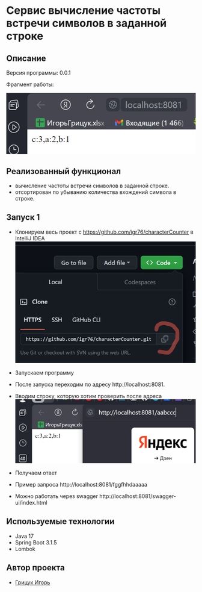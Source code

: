 <h1>Сервис вычисление частоты встречи символов в заданной строке</h1>

## Описание
Версия программы: 0.0.1

Фрагмент работы: 

![1.png](1.png)



## Реализованный функционал

- вычисление частоты встречи символов в заданной строке.
- отсортирован по убыванию количества вхождений символа в строке.

## Запуск 1

- Клонируем весь проект с https://github.com/igr76/characterCounter  в IntelliJ IDEA
  ![2.png](2.png)
- Запускаем программу
- После запуска переходим по адресу http://localhost:8081.
- Вводим строку, которую хотим проверить после адреса
  ![3.png](3.png)
- Получаем ответ
- Пример запроса http://localhost:8081/fggfhhdaaaaa

- Можно работать через swagger http://localhost:8081/swagger-ui/index.html

## Используемые технологии

- Java 17
- Spring Boot 3.1.5
- Lombok




## Автор проекта

- <a  href="https://github.com/igr76">Грицук Игорь</a>


